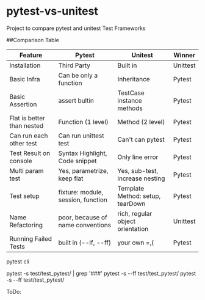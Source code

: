 # pytest-vs-unitest
Project to compare pytest and unitest Test Frameworks

##Comparison Table

| Feature                    | Pytest                             | Unitest                          | Winner   |
|----------------------------|------------------------------------|----------------------------------|----------|
| Installation                | Third Party                       | Built in                         | Unittest |
| Basic Infra                | Can be only a function             | Inheritance                      | Pytest   |
| Basic Assertion            | assert bultin                      | TestCase instance methods        | Pytest   |
| Flat is better than nested | Function (1 level)                 | Method (2 level)                 | Pytest   |
| Can run each other test    | Can run unittest test              | Can't can pytest                 | Pytest   |
| Test Result on console     | Syntax Highlight, Code snippet     | Only line error                  | Pytest   |
| Multi param test           | Yes, parametrize, keep flat        | Yes, sub-test, increase nesting  | Pytest   |
| Test setup                 | fixture: module, session, function | Template Method: setup, tearDown | Pytest   |
| Name Refactoring           | poor, because of name conventions  | rich, regular object orientation | Unittest |
| Running Failed Tests       | built in (--lf, --ff)              | your own =,(                     | Pytest   |

pytest cli

pytest -s test/test_pytest/ | grep '###'
pytest -s --ff test/test_pytest/
pytest -s --ff test/test_pytest/

ToDo:
